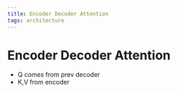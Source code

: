 ```yaml
---
title: Encoder Decoder Attention
tags: architecture 
---
```


# Encoder Decoder Attention
- Q comes from prev decoder
- K,V from encoder




















